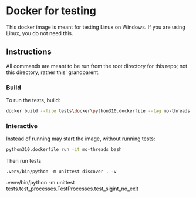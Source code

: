 # Docker for testing

This docker image is meant for testing Linux on Windows. If you are using Linux, you do not need this.

## Instructions

All commands are meant to be run from the root directory for this repo; not this directory, rather this' grandparent.

### Build

To run the tests, build:

```bash
docker build --file tests\docker\python310.dockerfile --tag mo-threads .
```

### Interactive

Instead of running may start the image, without running tests:

```bash
python310.dockerfile run -it mo-threads bash
```

Then run tests

    .venv/bin/python -m unittest discover . -v

 .venv/bin/python -m unittest tests.test_processes.TestProcesses.test_sigint_no_exit